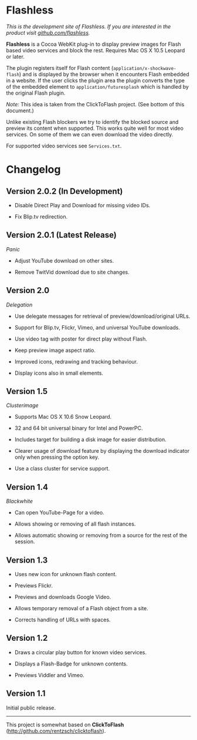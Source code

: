 Flashless
=========

*This is the development site of Flashless. If you are interested in the product visit [github.com/flashless](http://useless.github.com/flashless/).*

**Flashless** is a Cocoa WebKit plug-in to display preview images for Flash based video services and block the rest. Requires Mac OS X 10.5 Leopard or later.

The plugin registers itself for Flash content (`application/x-shockwave-flash`) and is displayed by the browser when it encounters Flash embedded in a website. If the user clicks the plugin area the plugin converts the type of the embedded element to `application/futuresplash` which is handled by the original Flash plugin.

*Note:* This idea is taken from the ClickToFlash project. (See bottom of this document.)

Unlike existing Flash blockers we try to identify the blocked source and preview its content when supported. This works quite well for most video services. On some of them we can even download the video directly.

For supported video services see `Services.txt`.

Changelog
=========

Version 2.0.2 (In Development)
-------------

* Disable Direct Play and Download for missing video IDs.

* Fix Blip.tv redirection.


Version 2.0.1 (Latest Release)
-------------
_Panic_

* Adjust YouTube download on other sites.

* Remove TwitVid download due to site changes.


Version 2.0
-----------
_Delegation_

* Use delegate messages for retrieval of preview/download/original URLs.

* Support for Blip.tv, Flickr, Vimeo, and universal YouTube downloads.

* Use video tag with poster for direct play without Flash.

* Keep preview image aspect ratio.

* Improved icons, redrawing and tracking behaviour.

* Display icons also in small elements.


Version 1.5
-----------
_Clusterimage_

* Supports Mac OS X 10.6 Snow Leopard.

* 32 and 64 bit universal binary for Intel and PowerPC.

* Includes target for building a disk image for easier distribution.

* Clearer usage of download feature by displaying the download indicator only when pressing the option key.

* Use a class cluster for service support.


Version 1.4
-----------
_Blackwhite_

* Can open YouTube-Page for a video.

* Allows showing or removing of all flash instances.

* Allows automatic showing or removing from a source for the rest of the session.


Version 1.3
-----------

* Uses new icon for unknown flash content.

* Previews Flickr.

* Previews and downloads Google Video.

* Allows temporary removal of a Flash object from a site.

* Corrects handling of URLs with spaces.


Version 1.2
-----------

* Draws a circular play button for known video services.

* Displays a Flash-Badge for unknown contents.

* Previews Viddler and Vimeo.


Version 1.1
-----------

Initial public release.

***

This project is somewhat based on **ClickToFlash** (<http://github.com/rentzsch/clicktoflash>).
